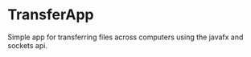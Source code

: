 # TransferApp

Simple app for transferring files across computers using the javafx and sockets api.
